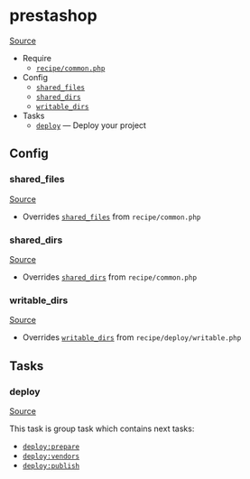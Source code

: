 <!-- DO NOT EDIT THIS FILE! -->
<!-- Instead edit recipe/prestashop.php -->
<!-- Then run bin/docgen -->

# prestashop

[Source](/recipe/prestashop.php)



* Require
  * [`recipe/common.php`](/docs/recipe/common.md)
* Config
  * [`shared_files`](#shared_files)
  * [`shared_dirs`](#shared_dirs)
  * [`writable_dirs`](#writable_dirs)
* Tasks
  * [`deploy`](#deploy) — Deploy your project

## Config
### shared_files
[Source](/recipe/prestashop.php#L9)

* Overrides [`shared_files`](/docs/recipe/common.md#shared_files) from `recipe/common.php`



### shared_dirs
[Source](/recipe/prestashop.php#L13)

* Overrides [`shared_dirs`](/docs/recipe/common.md#shared_dirs) from `recipe/common.php`



### writable_dirs
[Source](/recipe/prestashop.php#L24)

* Overrides [`writable_dirs`](/docs/recipe/deploy/writable.md#writable_dirs) from `recipe/deploy/writable.php`




## Tasks
### deploy
[Source](/recipe/prestashop.php#L39)



This task is group task which contains next tasks:
* [`deploy:prepare`](/docs/recipe/common.md#deployprepare)
* [`deploy:vendors`](/docs/recipe/deploy/vendors.md#deployvendors)
* [`deploy:publish`](/docs/recipe/common.md#deploypublish)


